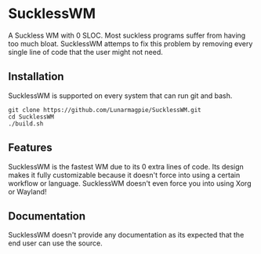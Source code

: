 # SucklessWM
A Suckless WM with 0 SLOC.
Most suckless programs suffer from having too much bloat. SucklessWM attemps to fix this problem by removing every single line of code that the user might not need.

## Installation
SucklessWM is supported on every system that can run git and bash.
```
git clone https://github.com/Lunarmagpie/SucklessWM.git
cd SucklessWM
./build.sh
```

## Features
SucklessWM is the fastest WM due to its 0 extra lines of code. Its design makes it fully customizable because it doesn't force into using a certain workflow or language. SucklessWM doesn't even force you into using Xorg or Wayland!

## Documentation
SucklessWM doesn't provide any documentation as its expected that the end user can use the source.
